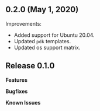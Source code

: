 ## 0.2.0 (May 1, 2020)

Improvements:

- Added support for Ubuntu 20.04.
- Updated `pdk` templates.
- Updated os support matrix.

## Release 0.1.0

**Features**

**Bugfixes**

**Known Issues**
